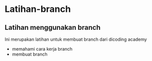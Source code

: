 # Latihan-branch
## Latihan menggunakan branch 

Ini merupakan latihan untuk membuat branch dari dicoding academy
- memahami cara kerja branch
- membuat branch 
